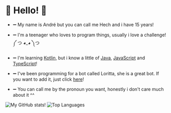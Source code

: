 # 👋 Hello! 👋

- ➖ My name is André but you can call me Hech and i have 15 years!

- ➖ I'm a teenager who loves to program things, usually i love a challenge! ༼ つ ◕_◕ ༽つ

- ➖ I'm learning [Kotlin](https://en.wikipedia.org/wiki/Kotlin_(programming_language)), but i know a little of [Java](https://en.wikipedia.org/wiki/Java_(programming_language)), [JavaScript](https://en.wikipedia.org/wiki/JavaScript) and [TypeScript](https://en.wikipedia.org/wiki/TypeScript)!

- ➖ I've been programming for a bot called Loritta, she is a great bot. If you want to add it, just click [here](https://loritta.website/)!

- ➖ You can call me by the pronoun you want, honestly i don't care much about it ^^

![My GitHub stats!](https://github-readme-stats.vercel.app/api?username=hechfx&show_icons=true&theme=dracula)
![Top Languages](https://github-readme-stats.vercel.app/api/top-langs/?username=hechfx&layout=compact&theme=dracula)

